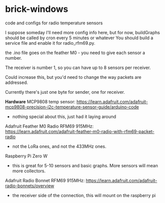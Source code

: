 # brick-windows
code and configs for radio temperature sensors

I suppose someday I'll need more config info here, but for now, buildGraphs should be called by cron every 5 minutes or whatever
You should build a service file and enable it for radio_rfm69.py.

the .ino file goes on the feather M0 - you need to give each sensor a number.

The receiver is number 1, so you can have up to 8 sensors per receiver.

Could increase this, but you'd need to change the way packets are addressed.

Currently there's just one byte for sender, one for receiver.

**Hardware**
MCP9808 temp sensor: https://learn.adafruit.com/adafruit-mcp9808-precision-i2c-temperature-sensor-guide/arduino-code
- nothing special about this, just had it laying around

Adafruit Feather M0 Radio RFM69 915MHz: https://learn.adafruit.com/adafruit-feather-m0-radio-with-rfm69-packet-radio
- not the LoRa ones, and not the 433MHz ones.

Raspberry Pi Zero W
- this is great for 5-10 sensors and basic graphs. More sensors will mean more collectors.

Adafruit Radio Bonnet RFM69 915MHz: https://learn.adafruit.com/adafruit-radio-bonnets/overview
- the receiver side of the connection, this will mount on the raspberry pi

